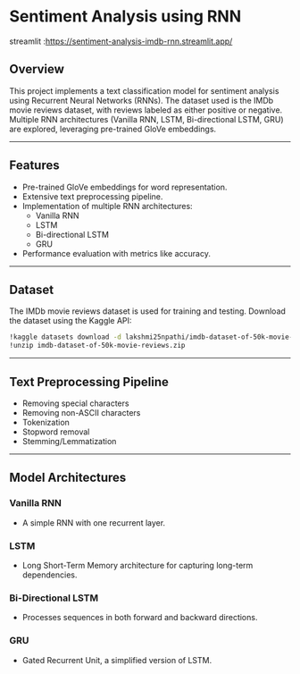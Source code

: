# Sentiment Analysis using RNN

streamlit :https://sentiment-analysis-imdb-rnn.streamlit.app/
## Overview
This project implements a text classification model for sentiment analysis using Recurrent Neural Networks (RNNs). The dataset used is the IMDb movie reviews dataset, with reviews labeled as either positive or negative. Multiple RNN architectures (Vanilla RNN, LSTM, Bi-directional LSTM, GRU) are explored, leveraging pre-trained GloVe embeddings.

---

## Features
- Pre-trained GloVe embeddings for word representation.
- Extensive text preprocessing pipeline.
- Implementation of multiple RNN architectures:
  - Vanilla RNN
  - LSTM
  - Bi-directional LSTM
  - GRU
- Performance evaluation with metrics like accuracy.

---

## Dataset
The IMDb movie reviews dataset is used for training and testing. Download the dataset using the Kaggle API:
```bash
!kaggle datasets download -d lakshmi25npathi/imdb-dataset-of-50k-movie-reviews
!unzip imdb-dataset-of-50k-movie-reviews.zip
```
---

## Text Preprocessing Pipeline
- Removing special characters
- Removing non-ASCII characters
- Tokenization
- Stopword removal
- Stemming/Lemmatization

---

## Model Architectures
### Vanilla RNN
- A simple RNN with one recurrent layer.

### LSTM
- Long Short-Term Memory architecture for capturing long-term dependencies.

### Bi-Directional LSTM
- Processes sequences in both forward and backward directions.

### GRU
- Gated Recurrent Unit, a simplified version of LSTM.
